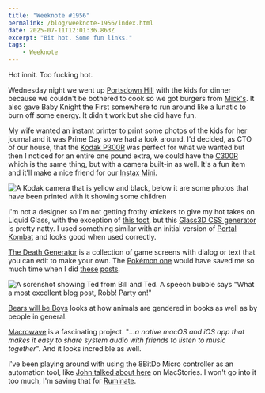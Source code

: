 ```yaml
---
title: "Weeknote #1956"
permalink: /blog/weeknote-1956/index.html
date: 2025-07-11T12:01:36.863Z
excerpt: "Bit hot. Some fun links."
tags:
    - Weeknote
---
```


Hot innit. Too fucking hot.

Wednesday night we went up [Portsdown Hill](https://en.wikipedia.org/wiki/Portsdown_Hill) with the kids for dinner because we couldn't be bothered to cook so we got burgers from [Mick's](https://www.facebook.com/p/Micks-Monster-Burgers-100057133133661/?locale=en_GB). It also gave Baby Knight the First somewhere to run around like a lunatic to burn off some energy. It didn't work but she did have fun.

My wife wanted an instant printer to print some photos of the kids for her journal and it was Prime Day so we had a look around. I'd decided, as CTO of our house, that the [Kodak P300R](https://kodakphotoprinter.com/products/best-photo-printer-kodak-mini-3-retro) was perfect for what we wanted but then I noticed for an entire one pound extra, we could have the [C300R](https://www.kodak.com/en/consumer/product/cameras/instant-print/mini-shot-3-square-retro/) which is the same thing, but with a camera built-in as well. It's a fun item and it'll make a nice friend for our [Instax Mini](https://instax.co.uk/cameras/).

![A Kodak camera that is yellow and black, below it are some photos that have been printed with it showing some children](https://cdn.rknight.me/site/2025/kodak-c300r.jpg)

I'm not a designer so I'm not getting frothy knickers to give my hot takes on Liquid Glass, with the exception of [this toot](https://social.lol/@robb/114658653379041130), but this [Glass3D CSS generator](https://glass3d.dev) is pretty natty. I used something similar with an initial version of [Portal Kombat](https://portkom.rknight.me) and looks good when used correctly.

[The Death Generator](https://deathgenerator.com/#gallery) is a collection of game screens with dialog or text that you can edit to make your own. The [Pokémon one](https://deathgenerator.com/#pokemon) would have saved me so much time when I did [these](https://rknight.me/blog/trying-raycast-part-one/) [posts](https://rknight.me/blog/trying-raycast-part-two/).

![A screnshot showing Ted from Bill and Ted. A speech bubble says "What a most excellent blog post, Robb! Party on!"](https://cdn.rknight.me/site/2025/bill-and-ted-death-generator-alt.png)

[Bears will be Boys](https://pudding.cool/2025/07/kids-books/) looks at how animals are gendered in books as well as by people in general. 

[Macrowave](https://lucas.love/projects/macrowave) is a fascinating project. "_...a native macOS and iOS app that makes it easy to share system audio with friends to listen to music together_". And it looks incredible as well.

I've been playing around with using the 8BitDo Micro controller as an automation tool, like [John talked about here](https://www.macstories.net/stories/my-latest-mac-automation-tool-is-a-tiny-game-controller/) on MacStories. I won't go into it too much, I'm saving that for [Ruminate](https://ruminatepodcast.com).